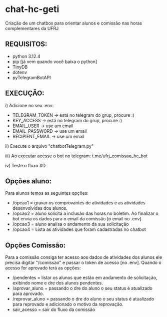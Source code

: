 # chat-hc-geti
Criação de um chatbox para orientar alunos e comissão nas horas complementares da UFRJ

## REQUISITOS:
- python 3.12.4
- pip [já vem quando você baixa o python]
- TinyDB
- dotenv
- pyTelegramBotAPI

## EXECUÇÃO:
i) Adicione no seu .env:
- TELEGRAM_TOKEN -> está no telegram do grup, procure :)
- KEY_ACCESS -> está no telegram do grup, procure :)
- EMAIL_USER -> use um email
- EMAIL_PASSWORD -> use um email
- RECIPIENT_EMAIL -> use um email

ii) Execute o arquivo "chatbotTelegram.py"

iii) Ao executar acesse o bot no telegram: t.me/ufrj_comissao_hc_bot

iv) Teste o fluxo XD

## Opções aluno:
Para alunos temos as seguintes opções:
- /opcao1 = gravar os comprovantes de atividades e as atividades desenvolvidas dos alunos.
- /opcao2 = aluno solicita a inclusão das horas no boletim. Ao finalizar o bot envia os dados para o email da comissão [o email no .env]
- /opcao3 = aluno analisa o andamento da sua solicitação
- /opcao4 = Lista as atividades que foram cadastradas no chatbot

## Opções Comissão:
Para a comissão consiga ter acesso aos dados de atividades dos alunos ele precisa digitar "/comissao" e passar o token de acesso [no .env]. Quando o acesso for aprovado terá as opções:
- /pendentes = listar os alunos que estão em andamento de solicitação, exibindo nome e dre dos alunos pendentes.
- /aprovar_aluno = passando o dre do aluno o seu status é atualizado para aprovado.
- /reprovar_aluno = passando o dre do aluno o seu status é atualizado para reprovado e adicionado o motivo da reprovação.
- sair_acesso = sair do fluxo da comissão
